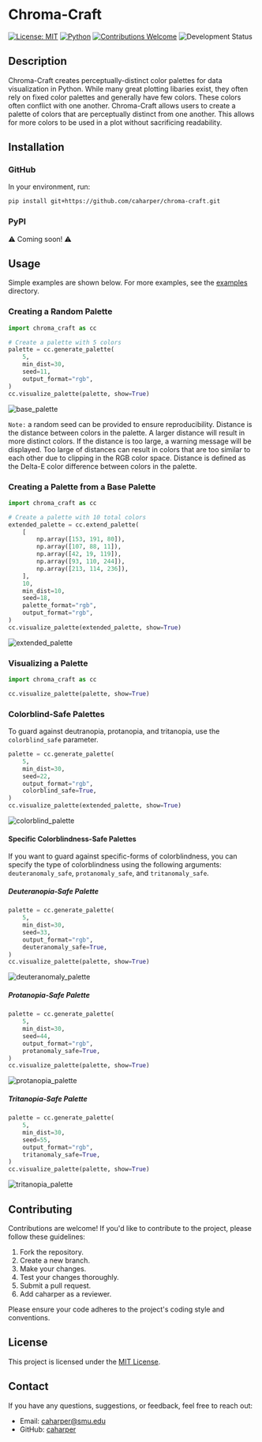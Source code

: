 # Chroma-Craft

[![License: MIT](https://img.shields.io/badge/License-MIT-blue.svg)](https://opensource.org/licenses/MIT)
[![Python](https://img.shields.io/badge/python-3.7+-blue.svg)](https://www.python.org/downloads/)
[![Contributions Welcome](https://img.shields.io/badge/contributions-welcome-brightgreen.svg)](CONTRIBUTING.md)
![Development Status](https://img.shields.io/badge/development-active-brightgreen.svg)

## Description

Chroma-Craft creates perceptually-distinct color palettes for data visualization in Python. While many great plotting libaries exist, they often rely on fixed color palettes and generally have few colors.  These colors often conflict with one another.  Chroma-Craft allows users to create a palette of colors that are perceptually distinct from one another.  This allows for more colors to be used in a plot without sacrificing readability.

## Installation

### GitHub

In your environment, run:

```bash
pip install git+https://github.com/caharper/chroma-craft.git
```

### PyPI

⚠️ Coming soon! ⚠️

## Usage

Simple examples are shown below.  For more examples, see the [examples](./examples) directory.

### Creating a Random Palette

```python
import chroma_craft as cc

# Create a palette with 5 colors
palette = cc.generate_palette(
    5,
    min_dist=30,
    seed=11,
    output_format="rgb",
)
cc.visualize_palette(palette, show=True)
```

![base_palette](./images/base_palette.png)

`Note:` a random seed can be provided to ensure reproducibility.  Distance is the distance between colors in the palette.  A larger distance will result in more distinct colors.  If the distance is too large, a warning message will be displayed.  Too large of distances can result in colors that are too similar to each other due to clipping in the RGB color space.  Distance is defined as the Delta-E color difference between colors in the palette.  

### Creating a Palette from a Base Palette

```python
import chroma_craft as cc

# Create a palette with 10 total colors
extended_palette = cc.extend_palette(
    [
        np.array([153, 191, 80]),
        np.array([107, 88, 11]),
        np.array([42, 19, 119]),
        np.array([93, 110, 244]),
        np.array([213, 114, 236]),
    ],
    10,
    min_dist=10,
    seed=18,
    palette_format="rgb",
    output_format="rgb",
)
cc.visualize_palette(extended_palette, show=True)
```

![extended_palette](./images/extended_palette.png)

### Visualizing a Palette

```python
import chroma_craft as cc

cc.visualize_palette(palette, show=True)
```

### Colorblind-Safe Palettes

To guard against deutranopia, protanopia, and tritanopia, use the `colorblind_safe` parameter. 

```python
palette = cc.generate_palette(
    5,
    min_dist=30,
    seed=22,
    output_format="rgb",
    colorblind_safe=True,
)
cc.visualize_palette(extended_palette, show=True)
```

![colorblind_palette](./images/colorblind_safe_palette.png)

#### Specific Colorblindness-Safe Palettes

If you want to guard against specific-forms of colorblindness, you can specify the type of colorblindness using the following arguments: `deuteranomaly_safe`, `protanomaly_safe`, and `tritanomaly_safe`.

##### Deuteranopia-Safe Palette

```python
palette = cc.generate_palette(
    5,
    min_dist=30,
    seed=33,
    output_format="rgb",
    deuteranomaly_safe=True,
)
cc.visualize_palette(palette, show=True)
```

![deuteranomaly_palette](./images/deuteranopia_safe_palette.png)

##### Protanopia-Safe Palette

```python
palette = cc.generate_palette(
    5,
    min_dist=30,
    seed=44,
    output_format="rgb",
    protanomaly_safe=True,
)
cc.visualize_palette(palette, show=True)
```

![protanopia_palette](./images/protanopia_safe_palette.png)

##### Tritanopia-Safe Palette

```python
palette = cc.generate_palette(
    5,
    min_dist=30,
    seed=55,
    output_format="rgb",
    tritanomaly_safe=True,
)
cc.visualize_palette(palette, show=True)
```

![tritanopia_palette](./images/tritanopia_safe_palette.png)

## Contributing

Contributions are welcome! If you'd like to contribute to the project, please follow these guidelines:

1. Fork the repository.
2. Create a new branch.
3. Make your changes.
4. Test your changes thoroughly.
5. Submit a pull request.
6. Add caharper as a reviewer.

Please ensure your code adheres to the project's coding style and conventions.

## License

This project is licensed under the [MIT License](LICENSE).

## Contact

If you have any questions, suggestions, or feedback, feel free to reach out:

- Email: [caharper@smu.edu](mailto:caharper@smu.edu)
- GitHub: [caharper](https://github.com/caharper)

